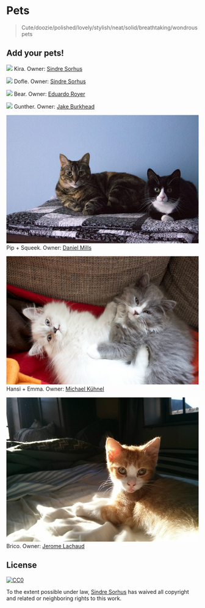# Pets

> Cute/doozie/polished/lovely/stylish/neat/solid/breathtaking/wondrous pets


## Add your pets!

![](kira.jpg)
Kira. Owner: [Sindre Sorhus](http://sindresorhus.com)

![](dofle.jpg)
Dofle. Owner: [Sindre Sorhus](http://sindresorhus.com)

![](bear.jpg)
Bear. Owner: [Eduardo Royer](https://github.com/eduardoroyer)

![](gunther.jpg)
Gunther. Owner: [Jake Burkhead](https://github.com/jlburkhead)

![](pipsqueek.jpg)
Pip + Squeek. Owner: [Daniel Mills](http://yomills.com)

![](hansi-emma.jpg)
Hansi + Emma. Owner: [Michael Kühnel](http://michael-kuehnel.de)

![](brico.jpg)
Brico. Owner: [Jerome Lachaud](https://github.com/jeromelachaud)


## License

[![CC0](http://i.creativecommons.org/p/zero/1.0/88x31.png)](http://creativecommons.org/publicdomain/zero/1.0/)

To the extent possible under law, [Sindre Sorhus](http://sindresorhus.com) has waived all copyright and related or neighboring rights to this work.
